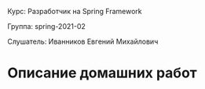 Курс:      Разработчик на Spring Framework

Группа:    spring-2021-02

Слушатель: Иванников Евгений Михайлович

# Описание домашних работ

